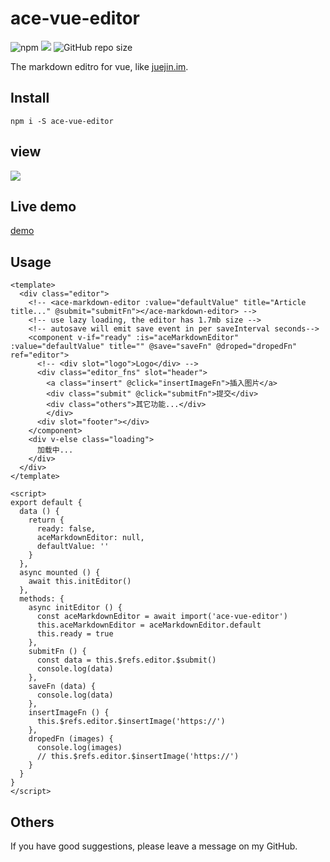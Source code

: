 # ace-vue-editor

![npm](https://img.shields.io/npm/v/ace-vue-editor) ![](https://img.shields.io/npm/l/ace-vue-editor) ![GitHub repo size](https://img.shields.io/github/repo-size/maxlasting/ace-vue-editor)

The markdown editro for vue, like [juejin.im](https://juejin.im).

## Install

```
npm i -S ace-vue-editor
```

## view

![](https://cdn.maxlasting.com/images/7dvJyR.png)

## Live demo

[demo](https://maxlasting.github.io/demo/ace-vue-markdown/index)

## Usage

```vue
<template>
  <div class="editor">
    <!-- <ace-markdown-editor :value="defaultValue" title="Article title..." @submit="submitFn"></ace-markdown-editor> -->
    <!-- use lazy loading, the editor has 1.7mb size -->
    <!-- autosave will emit save event in per saveInterval seconds-->
    <component v-if="ready" :is="aceMarkdownEditor" :value="defaultValue" title="" @save="saveFn" @droped="dropedFn" ref="editor">
      <!-- <div slot="logo">Logo</div> -->
      <div class="editor_fns" slot="header">
        <a class="insert" @click="insertImageFn">插入图片</a>
        <div class="submit" @click="submitFn">提交</div>
        <div class="others">其它功能...</div>
        </div>
      <div slot="footer"></div>
    </component>
    <div v-else class="loading">
      加载中...
    </div>
  </div>
</template>

<script>
export default {
  data () {
    return {
      ready: false,
      aceMarkdownEditor: null,
      defaultValue: ''
    }
  },
  async mounted () {
    await this.initEditor()
  },
  methods: {
    async initEditor () {
      const aceMarkdownEditor = await import('ace-vue-editor')
      this.aceMarkdownEditor = aceMarkdownEditor.default
      this.ready = true
    },
    submitFn () {
      const data = this.$refs.editor.$submit()
      console.log(data)
    },
    saveFn (data) {
      console.log(data)
    },
    insertImageFn () {
      this.$refs.editor.$insertImage('https://')
    },
    dropedFn (images) {
      console.log(images)
      // this.$refs.editor.$insertImage('https://')
    }
  }
}
</script>
```

## Others

If you have good suggestions, please leave a message on my GitHub.
